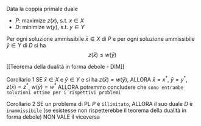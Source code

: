 Data la coppia primale duale
- $P$: maximize $z(x)$, s.t. $x \in X$
- $D$: minimize $w(y)$, s.t. $y  \in Y$

Per ogni soluzione ammissibile $\bar{x} \in X$ di $P$ e per ogni soluzione ammissibile $\bar{y} \in Y$ di $D$ si ha 
$$z(\bar{x}) \leq w(\bar{y})$$

[[Teorema della dualità in forma debole - DIM]]

Corollario 1
SE $\bar{x} \in X$ e $\bar{y} \in Y$ e si ha $z(\bar{x}) = w(\bar{y})$, ALLORA $\bar{x} = x^*$, $\bar{y} = y^*$, $z(\bar{x})= z^*$, $w(\bar{y}) = w^*$
ALLORA potremmo concludere che `sono entrambe soluzioni ottime per i rispettivi problemi`

Corollario 2
SE un problema di PL $P$ è `illimitato`, ALLORA il suo duale $D$ è `inammissibile` (se esistesse non rispetterebbe il teorema della dualità in forma debole)
NON VALE il viceversa
